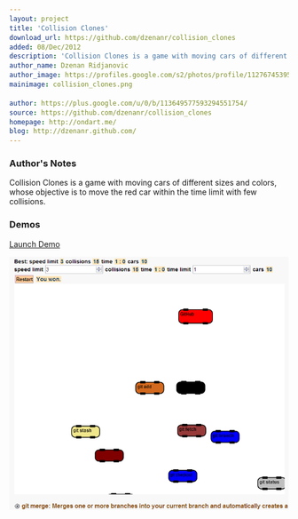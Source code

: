 ```yaml
---
layout: project
title: 'Collision Clones'
download_url: https://github.com/dzenanr/collision_clones
added: 08/Dec/2012
description: 'Collision Clones is a game with moving cars of different sizes and colors, whose objective is to move the red car within the time limit with few collisions. You loose if the number of collisions is greater than the time in seconds. After a certain number of collisions, clone cars appear.'
author_name: Dzenan Ridjanovic
author_image: https://profiles.google.com/s2/photos/profile/112767453954051794400
mainimage: collision_clones.png

author: https://plus.google.com/u/0/b/113649577593294551754/
source: https://github.com/dzenanr/collision_clones
homepage: http://ondart.me/
blog: http://dzenanr.github.com/
---
```


### Author's Notes

Collision Clones is a game with moving cars of different sizes and colors, whose objective is to move the red car within the time limit with few collisions.

### Demos

[Launch Demo](http://pancake.io/976ed5/dart/game/collision_clones/collision_clones.html)

![My Demo Screenshot](collision_clones.png)

